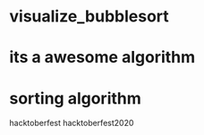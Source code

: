 # visualize_bubblesort
# its a awesome algorithm 
# sorting algorithm
hacktoberfest     hacktoberfest2020
